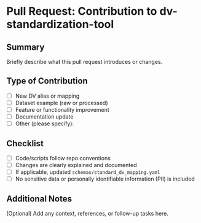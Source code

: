 # Pull Request: Contribution to dv-standardization-tool

## Summary
Briefly describe what this pull request introduces or changes.

## Type of Contribution
- [ ] New DV alias or mapping
- [ ] Dataset example (raw or processed)
- [ ] Feature or functionality improvement
- [ ] Documentation update
- [ ] Other (please specify):

## Checklist
- [ ] Code/scripts follow repo conventions
- [ ] Changes are clearly explained and documented
- [ ] If applicable, updated `schemas/standard_dv_mapping.yaml`
- [ ] No sensitive data or personally identifiable information (PII) is included

## Additional Notes
(Optional) Add any context, references, or follow-up tasks here.
